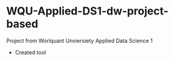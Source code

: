 # WQU-Applied-DS1-dw-project-based
Project from Worlquant Unviersiety Applied Data Science 1

- Created tool 
